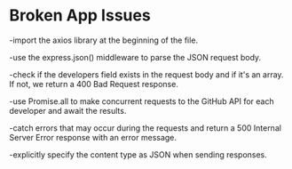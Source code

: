 # Broken App Issues
-import the axios library at the beginning of the file.

-use the express.json() middleware to parse the JSON request body.

-check if the developers field exists in the request body and if it's an array. If not, we return a 400 Bad Request response.

-use Promise.all to make concurrent requests to the GitHub API for each developer and await the results.

-catch errors that may occur during the requests and return a 500 Internal Server Error response with an error message.

-explicitly specify the content type as JSON when sending responses.